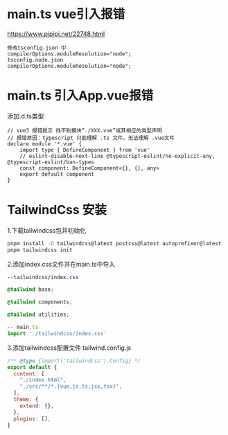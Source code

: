 # main.ts vue引入报错
https://www.pipipi.net/22748.html
```
修改tsconfig.json 中
compilerOptions.moduleResolution="node";
tsconfig.node.json
compilerOptions.moduleResolution="node";
```
# main.ts 引入App.vue报错
添加.d.ts类型
```
// vue3 报错提示 找不到模块“./XXX.vue”或其相应的类型声明
// 报错原因：typescript 只能理解 .ts 文件，无法理解 .vue文件
declare module '*.vue' {
    import type { DefineComponent } from 'vue'
    // eslint-disable-next-line @typescript-eslint/no-explicit-any, @typescript-eslint/ban-types
    const component: DefineComponent<{}, {}, any>
    export default component
}
```
# TailwindCss 安装
1.下载tailwindcss包并初始化
```cmd
pnpm install -D tailwindcss@latest postcss@latest autoprefixer@latest
pnpm tailwindcss init
```
2.添加index.css文件并在main.ts中导入
```css
--tailwindcss/index.css

@tailwind base;

@tailwind components;

@tailwind utilities;
```
```typescript
-- main.ts
import './tailwindcss/index.css'

```
3.添加tailwindcss配置文件 tailwind.config.js
```javascript
/** @type {import('tailwindcss').Config} */
export default {
  content: [
    "./index.html",
    "./src/**/*.{vue,js,ts,jsx,tsx}",
  ],
  theme: {
    extend: {},
  },
  plugins: [],
}


```